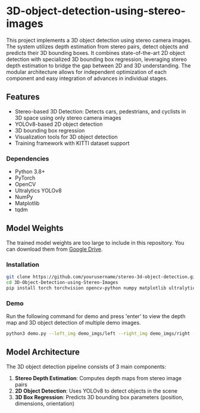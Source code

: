 # 3D-object-detection-using-stereo-images
This project implements a 3D object detection using stereo camera images. The system utilizes depth estimation from stereo pairs, detect objects and predicts their 3D bounding boxes. It combines state-of-the-art 2D object detection with specialized 3D bounding box regression, leveraging stereo depth estimation to bridge the gap between 2D and 3D understanding. The modular architecture allows for independent optimization of each component and easy integration of advances in individual stages.

## Features

- Stereo-based 3D Detection: Detects cars, pedestrians, and cyclists in 3D space using only stereo camera images
- YOLOv8-based 2D object detection
- 3D bounding box regression
- Visualization tools for 3D object detection
- Training framework with KITTI dataset support

### Dependencies

- Python 3.8+
- PyTorch
- OpenCV
- Ultralytics YOLOv8
- NumPy
- Matplotlib
- tqdm
## Model Weights

The trained model weights are too large to include in this repository. 
You can download them from [Google Drive](https://drive.google.com/drive/folders/1Oepwc-61Vaxppkszfm1ZsJ0mH2hU2pFM?usp=drive_link).
### Installation

```bash
git clone https://github.com/yourusername/stereo-3d-object-detection.git
cd 3D-Object-Detection-using-Stereo-Images
pip install torch torchvision opencv-python numpy matplotlib ultralyticspip 
```
### Demo
Run the following command for demo and press 'enter' to view the depth map and 3D object detection of multiple demo images. 
```bash
python3 demo.py --left_img demo_imgs/left --right_img demo_imgs/right --model_weights model_weights/final_model.pth --display
```

## Model Architecture

The 3D object detection pipeline consists of 3 main components:

1. **Stereo Depth Estimation**: Computes depth maps from stereo image pairs
2. **2D Object Detection**: Uses YOLOv8 to detect objects in the scene
3. **3D Box Regression**: Predicts 3D bounding box parameters (position, dimensions, orientation)
